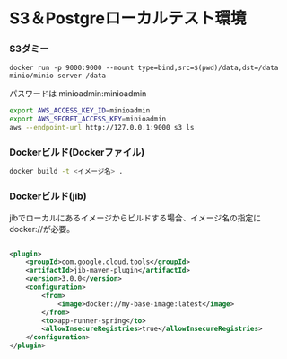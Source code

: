 # S3＆Postgreローカルテスト環境


### S3ダミー

```
docker run -p 9000:9000 --mount type=bind,src=$(pwd)/data,dst=/data minio/minio server /data 
```

パスワードは minioadmin:minioadmin

```bash
export AWS_ACCESS_KEY_ID=minioadmin
export AWS_SECRET_ACCESS_KEY=minioadmin
aws --endpoint-url http://127.0.0.1:9000 s3 ls
```

### Dockerビルド(Dockerファイル)

```bash
docker build -t <イメージ名> .
```


### Dockerビルド(jib)

jibでローカルにあるイメージからビルドする場合、イメージ名の指定にdocker://が必要。

```xml

<plugin>
    <groupId>com.google.cloud.tools</groupId>
    <artifactId>jib-maven-plugin</artifactId>
    <version>3.0.0</version>
    <configuration>
        <from>
            <image>docker://my-base-image:latest</image>
        </from>
        <to>app-runner-spring</to>
        <allowInsecureRegistries>true</allowInsecureRegistries>
    </configuration>
</plugin>
```

